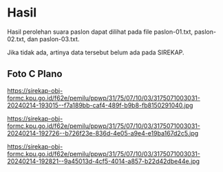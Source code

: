 # Hasil

Hasil perolehan suara paslon dapat dilihat pada file paslon-01.txt, paslon-02.txt, dan paslon-03.txt.

Jika tidak ada, artinya data tersebut belum ada pada SIREKAP.

## Foto C Plano

https://sirekap-obj-formc.kpu.go.id/f62e/pemilu/ppwp/31/75/07/10/03/3175071003031-20240214-193015--f7a189bb-caf4-489f-b9b8-fb8150291040.jpg

https://sirekap-obj-formc.kpu.go.id/f62e/pemilu/ppwp/31/75/07/10/03/3175071003031-20240214-192726--b726f23e-836d-4e05-a9e4-e19ba167d2c5.jpg

https://sirekap-obj-formc.kpu.go.id/f62e/pemilu/ppwp/31/75/07/10/03/3175071003031-20240214-192821--9a45013d-4cf5-4014-a857-b22d42dbe44e.jpg
